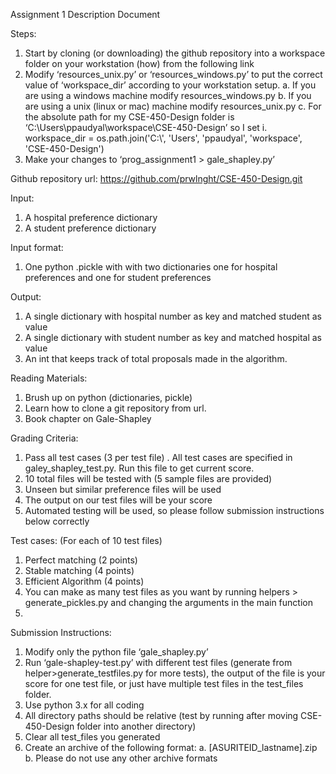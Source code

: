 Assignment 1
Description Document

Steps:
1.	Start by cloning (or downloading) the github repository into a workspace folder on your workstation (how) from the following link
2.	Modify ‘resources_unix.py’ or ‘resources_windows.py’ to put the correct value of ‘workspace_dir’ according to your workstation setup.
a.	If you are using a windows machine modify resources_windows.py
b.	If you are using a unix (linux or mac) machine modify resources_unix.py
c.	For the absolute path for  my CSE-450-Design folder is ‘C:\Users\ppaudyal\workspace\CSE-450-Design’ so I set
i.	workspace_dir = os.path.join('C:\\', 'Users', 'ppaudyal', 'workspace', 'CSE-450-Design')
3.	Make your changes to ‘prog_assignment1 > gale_shapley.py’

Github repository url: https://github.com/prwlnght/CSE-450-Design.git

Input:

1.	A hospital preference dictionary
2.	A student preference dictionary

Input format:
1.	One python .pickle with with two dictionaries one for hospital preferences and one for student preferences


Output:
1.	A single dictionary with hospital number as key and matched student as value
2.	A single dictionary with student number as key and matched hospital as value
3.	An int that keeps track of total proposals made in the algorithm.


Reading Materials:
1.	Brush up on python (dictionaries, pickle)
2.	Learn how to clone a git repository from url.
3.	Book chapter on Gale-Shapley

Grading Criteria:
1.	Pass all test cases (3 per test file) . All test cases are specified in galey_shapley_test.py. Run this file to get current score.
2.	10 total files will be tested with (5 sample files are provided)
3.	Unseen but similar preference files will be used
4.	The output on our test files will be your score
5.	Automated testing will be used, so please follow submission instructions below correctly

Test cases: (For each of 10 test files)
1.	Perfect matching (2 points)
2.	Stable matching (4 points)
3.	Efficient Algorithm (4 points)
4.	You can make as many test files as you want by running helpers > generate_pickles.py and changing the arguments in the main function
5.


Submission Instructions:
1.	Modify only the python file ‘gale_shapley.py’
2.	Run ‘gale-shapley-test.py’ with different test files (generate from helper>generate_testfiles.py for more tests), the output of the file is your score for one test file, or just have multiple test files in the test_files folder.
3.	Use python 3.x for all coding
4.	All directory paths should be relative (test by running after moving CSE-450-Design folder into another directory)
5.	Clear all test_files you generated
6.	Create an archive of the following format:
a.	[ASURITEID_lastname].zip
b.	Please do not use any other archive formats


